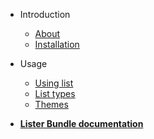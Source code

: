 * Introduction
  * [About](readme.md)
  * [Installation](installation.md)

* Usage
  * [Using list](using_list.md)
  * [List types](types.md)
  * [Themes](themes.md)
  
* [**Lister Bundle documentation**]()